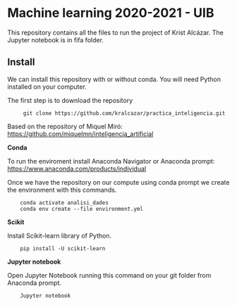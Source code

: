 # Machine learning  2020-2021 - UIB 

This repository contains all the files to run the project of Krist Alcázar. The Jupyter notebook is in fifa folder.

## Install

We can install this repository with or without conda. You will need Python installed on your computer.

The first step is to download the repository
```
     git clone https://github.com/kralcazar/practica_inteligencia.git
```

Based on the repository of Miquel Miró: https://github.com/miquelmn/inteligencia_artificial

**Conda**

To run the enviroment install Anaconda Navigator or Anaconda prompt:
https://www.anaconda.com/products/individual

Once we have the repository on our compute using conda prompt we create the 
environment with this commands.
```
    conda activate analisi_dades
    conda env create --file environment.yml
```

**Scikit**

Install Scikit-learn library of Python.
```
    pip install -U scikit-learn
```

**Jupyter notebook**

Open Jupyter Notebook running this command on your git folder from Anaconda prompt.
```
    Jupyter notebook
```
